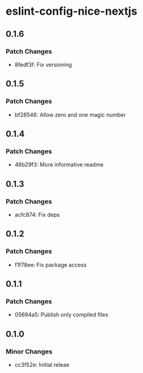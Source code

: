 # eslint-config-nice-nextjs

## 0.1.6

### Patch Changes

- 8fedf3f: Fix versioning

## 0.1.5

### Patch Changes

- bf28546: Allow zero and one magic number

## 0.1.4

### Patch Changes

- 46b29f3: More informative readme

## 0.1.3

### Patch Changes

- acfc874: Fix deps

## 0.1.2

### Patch Changes

- f1f78ee: Fix package access

## 0.1.1

### Patch Changes

- 05694a5: Publish only compiled files

## 0.1.0

### Minor Changes

- cc3f52e: Initial releae
